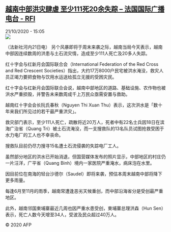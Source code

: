 <!--1603288507000-->
[越南中部洪灾肆虐  至少111死20余失踪 – 法国国际广播电台 - RFI](http://www.rfi.fr//cn/contenu/20201021-%E8%B6%8A%E5%8D%97%E4%B8%AD%E9%83%A8%E6%B4%AA%E7%81%BE%E8%82%86%E8%99%90-%E8%87%B3%E5%B0%91111%E6%AD%BB20%E4%BD%99%E5%A4%B1%E8%B8%AA)
------

<div>21/10/2020 - 15:05</div><img src="https://s.rfi.fr/media/display/53659ec8-13a3-11eb-be15-005056a98db9/w:310/p:16x9/int0011b.201021210501.jpg"><div class="t-content__body u-clearfix"><p>（法新社河内21日电）    另个风暴即将于周末来袭之际，越南当局今天表示，越南中部因连续数周的洪患与土石流灾情，造成至少111人死亡及20多人失踪。</p><p>    红十字会与红新月会国际联合会（International Federation of the Red Cross and Red Crescent Societies）指出，大约17万8000户民宅被洪水淹没，救灾人员正竭力要把食物与饮用水运送给孤立无援的受困灾民。</p><p>    红十字会与红新月会国际联合会说，越南中部地区的道路、基础设施、农作物也被洪水严重损毁，并警告未来数周成千上万民众亟需安置与救助。</p><p>    越南红十字会会长阮氏春秋（Nguyen Thi Xuan Thu）表示，这次洪水是「数十年来我们所见过的若干最严重洪灾」。</p><p>    救灾部门表示，至少111人死亡，疏散将近20万人，死者中有22名士兵因18日在滨海广治省（Quang Tri）被土石流淹没，而一支搜救队的13名队员试图抢救受困于水力电厂的工人也不幸丧命。</p><p>    搜救队目前仍尽力搜寻15名遭土石流侵袭的失踪电厂工人。</p><p>    虽然部分地区的洪水已开始消退，但国营媒体发布的照片显示，中部地区的村庄仍一片汪洋，广平省（Quang Binh）境内一家医院严重淹水，病床泡在水里。</p><p>    因目前位在南海的轻台沙德尔（Saudel）即将来袭，预估本周末越南中部将降下更多雨量。</p><p>    每逢6月至11月的雨季，越南常遭逢恶劣天候重创，而中部沿海省分是受创最严重地区。</p><p>    此外，越南邻国柬埔寨最近几周也因严重水患受创，柬埔寨总理洪森（Hun Sen）表示，死亡人数今天增至34人，受波及民众超过40万人。</p><p class="t-copyright">© 2020 AFP</p>        </div>
